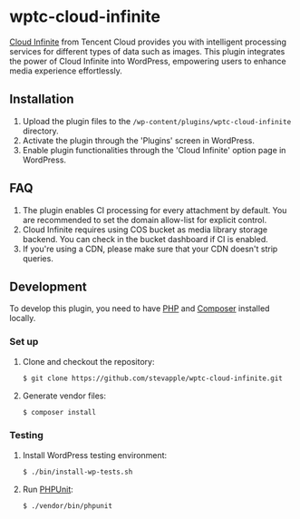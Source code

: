 # wptc-cloud-infinite

[Cloud Infinite](https://www.tencentcloud.com/products/ci) from Tencent Cloud provides you with intelligent processing services for different types of data such as images.
This plugin integrates the power of Cloud Infinite into WordPress, empowering users to enhance media experience effortlessly.

## Installation

1. Upload the plugin files to the `/wp-content/plugins/wptc-cloud-infinite` directory.
2. Activate the plugin through the 'Plugins' screen in WordPress.
3. Enable plugin functionalities through the 'Cloud Infinite' option page in WordPress.

## FAQ

1. The plugin enables CI processing for every attachment by default. You are recommended to set the domain allow-list for explicit control.
2. Cloud Infinite requires using COS bucket as media library storage backend. You can check in the bucket dashboard if CI is enabled.
3. If you're using a CDN, please make sure that your CDN doesn't strip queries.

## Development

To develop this plugin, you need to have [PHP](https://www.php.net) and [Composer](https://getcomposer.org) installed locally.

### Set up 

1. Clone and checkout the repository:
   ```bash
   $ git clone https://github.com/stevapple/wptc-cloud-infinite.git
   ```
2. Generate vendor files:
   ```bash
   $ composer install
   ```

### Testing

1. Install WordPress testing environment:
   ```bash
   $ ./bin/install-wp-tests.sh
   ```
2. Run [PHPUnit](https://phpunit.de):
   ```bash
   $ ./vendor/bin/phpunit
   ```
